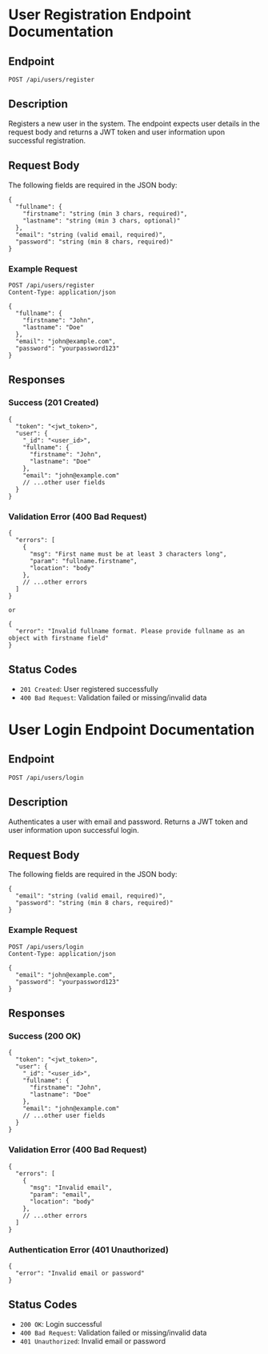 # User Registration Endpoint Documentation

## Endpoint

`POST /api/users/register`

## Description
Registers a new user in the system. The endpoint expects user details in the request body and returns a JWT token and user information upon successful registration.

## Request Body
The following fields are required in the JSON body:

```
{
  "fullname": {
    "firstname": "string (min 3 chars, required)",
    "lastname": "string (min 3 chars, optional)"
  },
  "email": "string (valid email, required)",
  "password": "string (min 8 chars, required)"
}
```

### Example Request
```
POST /api/users/register
Content-Type: application/json

{
  "fullname": {
    "firstname": "John",
    "lastname": "Doe"
  },
  "email": "john@example.com",
  "password": "yourpassword123"
}
```

## Responses

### Success (201 Created)
```
{
  "token": "<jwt_token>",
  "user": {
    "_id": "<user_id>",
    "fullname": {
      "firstname": "John",
      "lastname": "Doe"
    },
    "email": "john@example.com"
    // ...other user fields
  }
}
```

### Validation Error (400 Bad Request)
```
{
  "errors": [
    {
      "msg": "First name must be at least 3 characters long",
      "param": "fullname.firstname",
      "location": "body"
    },
    // ...other errors
  ]
}

or

{
  "error": "Invalid fullname format. Please provide fullname as an object with firstname field"
}
```

## Status Codes
- `201 Created`: User registered successfully
- `400 Bad Request`: Validation failed or missing/invalid data

# User Login Endpoint Documentation

## Endpoint

`POST /api/users/login`

## Description
Authenticates a user with email and password. Returns a JWT token and user information upon successful login.

## Request Body
The following fields are required in the JSON body:

```
{
  "email": "string (valid email, required)",
  "password": "string (min 8 chars, required)"
}
```

### Example Request
```
POST /api/users/login
Content-Type: application/json

{
  "email": "john@example.com",
  "password": "yourpassword123"
}
```

## Responses

### Success (200 OK)
```
{
  "token": "<jwt_token>",
  "user": {
    "_id": "<user_id>",
    "fullname": {
      "firstname": "John",
      "lastname": "Doe"
    },
    "email": "john@example.com"
    // ...other user fields
  }
}
```

### Validation Error (400 Bad Request)
```
{
  "errors": [
    {
      "msg": "Invalid email",
      "param": "email",
      "location": "body"
    },
    // ...other errors
  ]
}
```

### Authentication Error (401 Unauthorized)
```
{
  "error": "Invalid email or password"
}
```

## Status Codes
- `200 OK`: Login successful
- `400 Bad Request`: Validation failed or missing/invalid data
- `401 Unauthorized`: Invalid email or password
